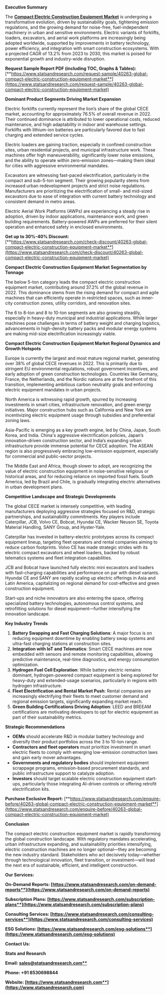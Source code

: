 ﻿**Executive Summary**

The [**Compact Electric Construction Equipment Market**](https://www.statsandresearch.com/report/40263-global-compact-electric-construction-equipment-market) is undergoing a transformative evolution, driven by sustainability goals, tightening emission regulations, and the growing demand for noise-free, fuel-independent machinery in urban and sensitive environments. Electric variants of forklifts, loaders, excavators, and aerial work platforms are increasingly being adopted worldwide, supported by improvements in battery technology, power efficiency, and integration with smart construction ecosystems. With a projected CAGR of 13.2% from 2023 to 2030, this market is poised for exponential growth and industry-wide disruption.

**Request Sample Report PDF (including TOC, Graphs & Tables):** [**https://www.statsandresearch.com/request-sample/40263-global-compact-electric-construction-equipment-market**](https://www.statsandresearch.com/request-sample/40263-global-compact-electric-construction-equipment-market)

**Dominant Product Segments Driving Market Expansion**

Electric forklifts currently represent the lion’s share of the global CECE market, accounting for approximately 76.5% of overall revenue in 2022. Their continued dominance is attributed to lower operational costs, reduced maintenance, and high adaptability in indoor and warehouse settings. Forklifts with lithium-ion batteries are particularly favored due to fast charging and extended service cycles.

Electric loaders are gaining traction, especially in confined construction sites, urban residential projects, and municipal infrastructure work. These machines offer high maneuverability, significantly lower noise emissions, and the ability to operate within zero-emission zones—making them ideal for cities with aggressive environmental mandates.

Excavators are witnessing fast-paced electrification, particularly in the compact and sub-5-ton segment. Their growing popularity stems from increased urban redevelopment projects and strict noise regulations. Manufacturers are prioritizing the electrification of small- and mid-sized excavators due to ease of integration with current battery technology and consistent demand in metro areas.

Electric Aerial Work Platforms (AWPs) are experiencing a steady rise in adoption, driven by indoor applications, maintenance work, and green building requirements. Battery-powered AWPs are preferred for their silent operation and enhanced safety in enclosed environments.

**Get up to 30%-40% Discount:** [**https://www.statsandresearch.com/check-discount/40263-global-compact-electric-construction-equipment-market**](https://www.statsandresearch.com/check-discount/40263-global-compact-electric-construction-equipment-market)

**Compact Electric Construction Equipment Market Segmentation by Tonnage**

The below 5-ton category leads the compact electric construction equipment market, contributing around 37.2% of the global revenue in 2022. This dominance stems from the rising demand for compact and agile machines that can efficiently operate in restricted spaces, such as inner-city construction zones, utility corridors, and renovation sites.

The 6 to 8-ton and 8 to 10-ton segments are also growing steadily, especially in heavy-duty municipal and industrial applications. While larger machines pose challenges in terms of battery weight and charging logistics, advancements in high-density battery packs and modular energy systems are making mid-size electrification increasingly viable.

**Compact Electric Construction Equipment Market Regional Dynamics and Growth Hotspots**

Europe is currently the largest and most mature regional market, generating over 38% of global CECE revenues in 2022. This is primarily due to stringent EU environmental regulations, robust government incentives, and early adoption of green construction technologies. Countries like Germany, France, the Netherlands, and the Nordic nations are at the forefront of this transition, implementing ambitious carbon neutrality goals and enforcing electric equipment mandates in urban projects.

North America is witnessing rapid growth, spurred by increasing investments in smart cities, infrastructure renovation, and green energy initiatives. Major construction hubs such as California and New York are incentivizing electric equipment usage through subsidies and preferential zoning laws.

Asia-Pacific is emerging as a key growth engine, led by China, Japan, South Korea, and India. China's aggressive electrification policies, Japan’s innovation-driven construction sector, and India’s expanding urban infrastructure provide immense potential for CECE adoption. The ASEAN region is also progressively embracing low-emission equipment, especially for commercial and public-sector projects.

The Middle East and Africa, though slower to adopt, are recognizing the value of electric construction equipment in noise-sensitive religious or historical areas, and for reducing reliance on imported fossil fuels. South America, led by Brazil and Chile, is gradually integrating electric alternatives in urban development plans.

**Competitive Landscape and Strategic Developments**

The global CECE market is intensely competitive, with leading manufacturers deploying aggressive strategies focused on R&D, strategic partnerships, and sustainability commitments. Key players include Caterpillar, JCB, Volvo CE, Bobcat, Hyundai CE, Wacker Neuson SE, Toyota Material Handling, SANY Group, and Hyster-Yale.

Caterpillar has invested in battery-electric prototypes across its compact equipment lineup, targeting fleet operators and rental companies aiming to reduce carbon footprints. Volvo CE has made strategic strides with its electric compact excavators and wheel loaders, backed by robust telematics systems and fleet integration capabilities.

JCB and Bobcat have launched fully electric mini excavators and loaders with fast-charging capabilities and performance on par with diesel variants. Hyundai CE and SANY are rapidly scaling up electric offerings in Asia and Latin America, capitalizing on regional demand for cost-effective and green construction equipment.

Start-ups and niche innovators are also entering the space, offering specialized battery technologies, autonomous control systems, and retrofitting solutions for diesel equipment—further intensifying the innovation landscape.

**Key Industry Trends**

1. **Battery Swapping and Fast Charging Solutions**: A major focus is on reducing equipment downtime by enabling battery swap systems and ultra-fast charging stations at construction sites.
1. **Integration with IoT and Telematics**: Smart CECE machines are now embedded with sensors and remote monitoring capabilities, allowing predictive maintenance, real-time diagnostics, and energy consumption optimization.
1. **Hydrogen Fuel Cell Exploration**: While battery electric remains dominant, hydrogen-powered compact equipment is being explored for heavy-duty and extended-usage scenarios, particularly in regions with hydrogen infrastructure.
1. **Fleet Electrification and Rental Market Push**: Rental companies are increasingly electrifying their fleets to meet customer demand and regional emission targets, significantly expanding market reach.
1. **Green Building Certifications Driving Adoption**: LEED and BREEAM certifications are motivating developers to opt for electric equipment as part of their sustainability metrics.

**Strategic Recommendations**

- **OEMs** should accelerate R&D in modular battery technology and diversify their product portfolios across the 3 to 10-ton range.
- **Contractors and fleet operators** must prioritize investment in smart electric fleets to comply with emerging low-emission construction laws and gain early mover advantages.
- **Governments and regulatory bodies** should implement equipment scrappage programs, emission-based procurement standards, and public infrastructure support to catalyze adoption.
- **Investors** should target scalable electric construction equipment start-ups, particularly those integrating AI-driven controls or offering retrofit electrification kits.

**Purchase Exclusive Report:** [**https://www.statsandresearch.com/enquire-before/40263-global-compact-electric-construction-equipment-market**](https://www.statsandresearch.com/enquire-before/40263-global-compact-electric-construction-equipment-market)

**Conclusion**

The compact electric construction equipment market is rapidly transforming the global construction landscape. With regulatory mandates accelerating, urban infrastructure expanding, and sustainability priorities intensifying, electric construction machines are no longer optional—they are becoming the new industry standard. Stakeholders who act decisively today—whether through technological innovation, fleet transition, or investment—will lead the next era of sustainable, efficient, and intelligent construction.

**Our Services:**

**On-Demand Reports: [https://www.statsandresearch.com/on-demand-reports**](https://www.statsandresearch.com/on-demand-reports)**

**Subscription Plans: [https://www.statsandresearch.com/subscription-plans**](https://www.statsandresearch.com/subscription-plans)**

**Consulting Services: [https://www.statsandresearch.com/consulting-services**](https://www.statsandresearch.com/consulting-services)**

**ESG Solutions: [https://www.statsandresearch.com/esg-solutions**](https://www.statsandresearch.com/esg-solutions)**

**Contact Us:**

**Stats and Research**

**Email: [sales@statsandresearch.com**](mailto:sales@statsandresearch.com)**

**Phone: +91 8530698844**

**Website: [https://www.statsandresearch.com**](https://www.statsandresearch.com)**
